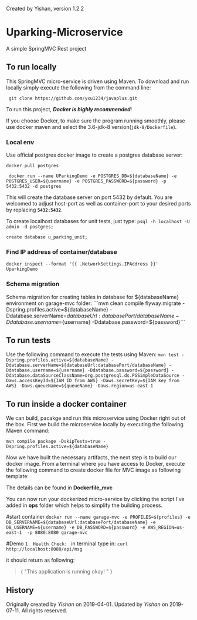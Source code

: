 Created by Yishan, version 1.2.2

Uparking-Microservice
=======================
A simple SpringMVC Rest project

## To run locally
This SpringMVC micro-service is driven using Maven. To download and run locally simply execute the following from the command line:

``` git clone https://github.com/yxu1234/javaplus.git```

To run this project, **_Docker is highly recommended_**!

If you choose Docker, to make sure the program running smoothly, please use docker maven and select the 3.6-jdk-8 version(`jdk-8/Dockerfile`).

### Local env

Use official postgres docker image to create a postgres database server:

```docker pull postgres``` 

``` docker run --name UParkingDemo -e POSTGRES_DB=${databaseName} -e POSTGRES_USER=${username} -e POSTGRES_PASSWORD=${password} -p 5432:5432 -d postgres```

This will create the database server on port 5432 by default. You are welcomed to adjust host-port as well as container-port to your desired ports by replacing **`5432:5432`**.

To create localhost databases for unit tests, just type:
```psql -h localhost -U admin -d postgres;``` 

```create database u_parking_unit;```

### Find IP address of container/database 
```docker inspect --format '{{ .NetworkSettings.IPAddress }}' UparkingDemo```

### Schema migration

Schema migration for creating tables in database for ${databaseName} environment on garage-mvc folder:
```mvn clean compile flyway:migrate -Dspring.profiles.active=${databaseName} -Ddatabase.serverName=${databaseUrl:databasePort/databaseName} -Ddatabase.username=${username} -Ddatabase.password=${password}```

## To run tests
Use the following command to execute the tests using Maven:
```mvn test -Dspring.profiles.active=${databaseName} -Ddatabase.serverName=${databaseUrl:databasePort/databaseName} -Ddatabase.username=${username} -Ddatabase.password=${password} -Ddatabase.dataSourceClassName=org.postgresql.ds.PGSimpleDataSource -Daws.accessKeyId=${IAM ID from AWS} -Daws.secretKey=${IAM key from AWS} -Daws.queueName=${queueName} -Daws.region=us-east-1```

## To run inside a docker container
We can build, pacakge and run this microservice using Docker right out of the box. First we build the microservice locally by executing the following Maven command:

```mvn compile package -DskipTests=true -Dspring.profiles.active=${databaseName}```

Now we have built the necessary artifacts, the next step is to build our docker image. From a terminal where you have access to Docker, execute the following command to create docker file for MVC image as following template:

The details can be found in **Dockerfile_mvc**

You can now run your dockerized micro-service by clicking the script I've added in **ops** folder which helps to simplify the building process. 

#start container
```docker run --name garage-mvc -e PROFILES=${profiles} -e DB_SERVERNAME=${databaseUrl:databasePort/databaseName} -e DB_USERNAME=${username} -e DB_PASSWORD=${password} -e AWS_REGION=us-east-1  -p 8080:8080 garage-mvc```

#Demo
`1. Health Check:
`
in terminal type in: ```curl http://localhost:8080/api/msg```

it should return as following:
> {
>   "This application is running okay! "
> }

## History
Originally created by _Yishan_ on 2019-04-01.
Updated by _Yishan_ on 2019-07-11. 
All rights reserved.